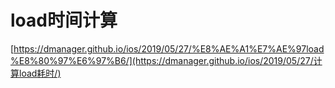 # load时间计算

[https://dmanager.github.io/ios/2019/05/27/%E8%AE%A1%E7%AE%97load%E8%80%97%E6%97%B6/](https://dmanager.github.io/ios/2019/05/27/计算load耗时/)

